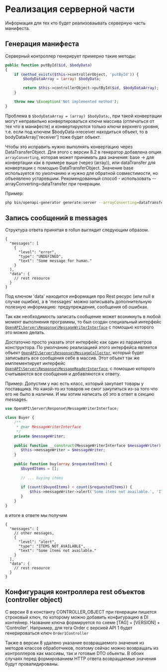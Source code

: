 # Реализация серверной части

Информация для тех кто будет реализоваывать серверную часть манифеста.

## Генерация манифеста
Серверный контроллер генерирует примерно такие методы:

```php
public function putById($id, $bodyData)
{
    if (method_exists($this->controllerObject, 'putById')) {
        $bodyDataArray = (array) $bodyData;

        return $this->controllerObject->putById($id, $bodyDataArray);
    }

    throw new \Exception('Not implemented method');
}
```
Проблема в `$bodyDataArray = (array) $bodyData;`, при такой конвертации могут неправильно конвертироваться ключи массива 
(отличаться от тех что в манифесте) и конвертируются только ключи верхнего уровня, т.е. если под ключем 
$bodyData->receiver находиться объект, то в bodyDataArray['receiver'] тоже будет объект.

Чтобы это исправить нужно выполнять конвертацию через DataTransferObject. Для этого с версии 8.2 в генератор добавлена
опция `arrayConverting`, которая может принимать два значения: base -> для конвертации как в примере выше (через (array)),
или dataTransfer для конвертации с помощью DataTransferObject. Значение base используется по умолчанию и нужно для обратной
совместимости, но объеявлено устаревшим. Рекомендованный способ - использовать --arrayConverting=dataTransfer при генерации.

Пример: 

```bash
php bin/openapi-generator generate:server --arrayConverting=dataTransfer
```

## Запись сообщений в messages

Структура ответа принятая в rollun выглядит следующим образом.

```json5
{
  "messages": [
    {
      "level": "error",
      "type": "UNDEFINED",
      "text": "Some message for human."
    }
  ],
  "data": {
    // rest resource
  }
}
```

Под ключом 'data' находится информация про Rest ресурс (или null в случае ошибки), а в 'messages' можно записывать
дополнительную полезную информацию: предупреждения, сообщения об ошибках.

Так как необходимость записать сообщение может возникнуть в любой момент выполнения программы, то был создан специальный
интерфейс [`OpenAPI\Server\Response\MessageWriterInterface`](../src/OpenAPI/Server/Response/MessageWriterInterface.php) с
помощью которого это можно делать.

Достаточно просто указать этот интерфейс как один из параметров конструктора. По умолчанию реализацией этого интерфейса
является объект [`OpenAPI\Server\Response\MessageCollector`](../src/OpenAPI/Server/Response/MessageCollector.php), который
будет записывать все сообщения себе в массив. Этот объект так же имплементирует интерфейс
[`OpenAPI\Server\Response\MessageReaderInterface`](../src/OpenAPI/Server/Response/MessageReaderInterface.php), с помощью
которого считываются все сообщения и добавляются к ответу.

Пример:
Допустим у нас есть класс, который закупает товары у поставщика. Но какой-то из товаров не смог закупиться из-за того
что его не было в наличии. И мы хотим написать об это в ответ в секцию messages.

```php
use OpenAPI\Server\Response\MessageWriterInterface;

class Buyer {
    /**
     * @var MessageWriterInterface
     */
    private $messageWriter;
    
    public function __construct(MessageWriterInterface $messageWriter) {
       $this->messageWriter = $messageWriter;
    }
     
    public function buy(array $requestedItems) {
       $buyedItems = [];
       
       // ... buying items
       
       if (count($buyedItems) < count($requestedItems)) {
           $this->messageWriter->alert('Some items not available.', 'ITEMS_NOT_AVAILABLE');
       }
    }
}
```

в итоге в ответе мы получим

```json5
{
  "messages": [
    // other messages,
    {
      "level": "alert",
      "type": "ITEMS_NOT_AVAILABLE",
      "text": "Some items not available."
    }
  ],
  "data": {
    // rest resource
  }
}
```

## Конфигурация контроллера rest объектов (controller object)
С версии 8 в константу CONTROLLER_OBJECT при генерации пишется строковый ключ, по которому можно добавить конфигурацию в DI контейнер.
Название ключа формируется по схеме [TAG] + [VERSION] + 'Controller'. Например, для тега Order с версией API 1 будет генерироваться ключ `Order1Controller`


Также в версии 8 удалено указание возвращаемого значения из методов классов обработчиков, поэтому сейчас можно возвращать из контроллеров как массивы,
так и готовые DTO обьекты. В обоих случаях перед формированием HTTP ответа возвращаемые значения будут провалидированы.